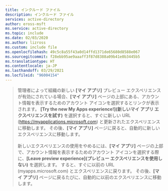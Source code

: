 ```yaml
---
title: インクルード ファイル
description: インクルード ファイル
services: active-directory
author: eross-msft
ms.service: active-directory
ms.topic: include
ms.date: 02/03/2020
ms.author: lizross
ms.custom: include file
ms.openlocfilehash: 49c5c8a55f43a0d14ffd1371de65680d8588e067
ms.sourcegitcommit: f28ebb95ae9aaaff3f87d8388a09b41e0b3445b5
ms.translationtype: HT
ms.contentlocale: ja-JP
ms.lasthandoff: 03/29/2021
ms.locfileid: "96004154"
---
```

> 管理者によって組織の新しい **[マイ アプリ]** プレビュー エクスペリエンスが有効にされている場合、**[マイ アプリ]** ページの上部にある、アカウント情報を表示するためのアカウント アイコンを選択するとリンクが表示されます。 **[Try the new My Apps experience!]\(新しいマイ アプリ エクスペリエンスを試す\)** を選択すると、すぐに新しい URL (https://myapplications.microsoft.com) と更新されたエクスペリエンスに移動します。 その後、**[マイ アプリ]** ページに戻ると、自動的に新しいエクスペリエンスに移動します。<br><br>新しいエクスペリエンスの使用をやめるには、**[マイ アプリ]** ページの上部で、アカウント情報を表示するためのアカウント アイコンを選択する際に、**[Leave preview experience]\(プレビュー エクスペリエンスを使用しない\)** を選択します。 すると、すぐに以前の URL (myapps.microsoft.com) とエクスペリエンスに戻ります。 その後、**[マイ アプリ]** ページに戻るたびに、自動的に以前のエクスペリエンスに移動します。
